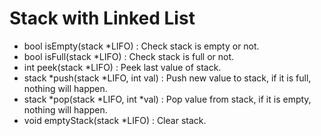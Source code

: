 # Stack with Linked List
- bool isEmpty(stack *LIFO) : Check stack is empty or not. 
- bool isFull(stack *LIFO) : Check stack is full or not.
- int peek(stack *LIFO) : Peek last value of stack.
- stack *push(stack *LIFO, int val) : Push new value to stack, if it is full, nothing will happen. 
- stack *pop(stack *LIFO, int *val) : Pop value from stack, if it is empty, nothing will happen.  
- void emptyStack(stack *LIFO) : Clear stack.